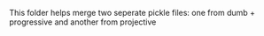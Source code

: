 This folder helps merge two seperate pickle files: one from dumb + progressive and another from projective